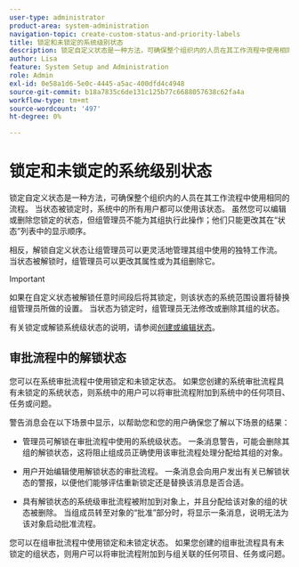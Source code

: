 ```yaml
---
user-type: administrator
product-area: system-administration
navigation-topic: create-custom-status-and-priority-labels
title: 锁定和未锁定的系统级别状态
description: 锁定自定义状态是一种方法，可确保整个组织内的人员在其工作流程中使用相同的流程。 当状态被锁定时，系统中的所有用户都可以使用该状态。 虽然您可以编辑或删除它，但组管理员无法为其组执行此操作。 相反，解锁自定义状态让组管理员可以更灵活地管理其组中使用的独特工作流。 他们可以更改已解锁状态的属性或为其组删除它。
author: Lisa
feature: System Setup and Administration
role: Admin
exl-id: 0e58a1d6-5e0c-4445-a5ac-400dfd4c4948
source-git-commit: b18a7835c6de131c125b77c6688057638c62fa4a
workflow-type: tm+mt
source-wordcount: '497'
ht-degree: 0%

---
```


# 锁定和未锁定的系统级别状态

锁定自定义状态是一种方法，可确保整个组织内的人员在其工作流程中使用相同的流程。 当状态被锁定时，系统中的所有用户都可以使用该状态。 虽然您可以编辑或删除您锁定的状态，但组管理员不能为其组执行此操作；他们只能更改其在“状态”列表中的显示顺序。

相反，解锁自定义状态让组管理员可以更灵活地管理其组中使用的独特工作流。 当状态被解锁时，组管理员可以更改其属性或为其组删除它。

>[!IMPORTANT]
>
>如果在自定义状态被解锁任意时间段后将其锁定，则该状态的系统范围设置将替换组管理员所做的设置。 当状态为锁定时，组管理员无法修改或删除其组的状态。

有关锁定或解锁系统级状态的说明，请参阅[创建或编辑状态](../../../administration-and-setup/customize-workfront/creating-custom-status-and-priority-labels/create-or-edit-a-status.md)。

## 审批流程中的解锁状态

您可以在系统审批流程中使用锁定和未锁定状态。 如果您创建的系统审批流程具有未锁定的系统状态，则系统中的用户可以将审批流程附加到系统中的任何项目、任务或问题。

警告消息会在以下场景中显示，以帮助您和您的用户确保您了解以下场景的结果：

* 管理员可解锁在审批流程中使用的系统级状态。 一条消息警告，可能会删除其组的解锁状态，这将阻止组成员正确使用该审批流程处理分配给其组的对象。

* 用户开始编辑使用解锁状态的审批流程。 一条消息会向用户发出有关已解锁状态的警报，以便他们能够评估重新锁定还是替换该消息是否合适。

* 具有解锁状态的系统级审批流程被附加到对象上，并且分配给该对象的组的状态被删除。 当组成员转至对象的“批准”部分时，将显示一条消息，说明无法为该对象启动批准流程。

您可以在组审批流程中使用锁定和未锁定状态。 如果您创建的组审批流程具有未锁定的组状态，则用户可以将审批流程附加到与组关联的任何项目、任务或问题。

